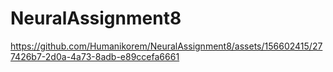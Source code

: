 # NeuralAssignment8


https://github.com/Humanikorem/NeuralAssignment8/assets/156602415/277426b7-2d0a-4a73-8adb-e89ccefa6661

